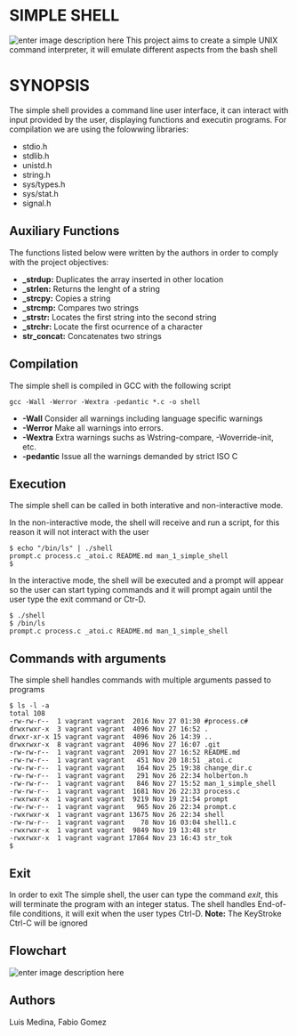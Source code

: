 # SIMPLE SHELL
![enter image description here](https://cdn.pixabay.com/photo/2013/07/13/13/41/bash-161382_960_720.png)
This project aims to create a simple UNIX command interpreter, it will emulate different aspects from the bash shell
# SYNOPSIS
The simple shell provides a command line user interface, it can interact with
input provided by the user, displaying functions and executin programs. For
compilation we are using the folowwing libraries:
 - stdio.h
 - stdlib.h
 - unistd.h
 - string.h
 - sys/types.h
 - sys/stat.h
 - signal.h

## Auxiliary Functions
The functions listed below were written by the authors in order to comply with
the project objectives:
 - **_strdup:** Duplicates the array inserted in other location
 - **_strlen:** Returns the lenght of a string
 - **_strcpy:** Copies a string
 - **_strcmp:** Compares two strings
 - **_strstr:** Locates the first string into the second string
 - **_strchr:** Locate the first ocurrence of a character
 - **str_concat:** Concatenates two strings

## Compilation
The simple shell is compiled in GCC with the following script
```
gcc -Wall -Werror -Wextra -pedantic *.c -o shell
```
 - **-Wall** Consider all warnings including language specific warnings
 - **-Werror** Make all warnings into errors.
 - **-Wextra** Extra warnings suchs as Wstring-compare, -Woverride-init, etc.
 - **-pedantic** Issue all the warnings demanded by strict ISO C

## Execution
The simple shell can be called in both interative and non-interactive mode.

In the non-interactive mode, the shell will receive and run a script, for
this reason it will not interact with the user
```
$ echo "/bin/ls" | ./shell
prompt.c process.c _atoi.c README.md man_1_simple_shell
$
```

In the interactive mode, the shell will be executed and a prompt will appear
so the user can start typing commands and it will prompt again until the user
type the exit command or Ctr-D.
```
$ ./shell
$ /bin/ls
prompt.c process.c _atoi.c README.md man_1_simple_shell
```

## Commands with arguments

The simple shell handles commands with multiple arguments passed to programs
```
$ ls -l -a
total 108
-rw-rw-r--  1 vagrant vagrant  2016 Nov 27 01:30 #process.c#
drwxrwxr-x  3 vagrant vagrant  4096 Nov 27 16:52 .
drwxr-xr-x 15 vagrant vagrant  4096 Nov 26 14:39 ..
drwxrwxr-x  8 vagrant vagrant  4096 Nov 27 16:07 .git
-rw-rw-r--  1 vagrant vagrant  2091 Nov 27 16:52 README.md
-rw-rw-r--  1 vagrant vagrant   451 Nov 20 18:51 _atoi.c
-rw-rw-r--  1 vagrant vagrant   164 Nov 25 19:38 change_dir.c
-rw-rw-r--  1 vagrant vagrant   291 Nov 26 22:34 holberton.h
-rw-rw-r--  1 vagrant vagrant   846 Nov 27 15:52 man_1_simple_shell
-rw-rw-r--  1 vagrant vagrant  1681 Nov 26 22:33 process.c
-rwxrwxr-x  1 vagrant vagrant  9219 Nov 19 21:54 prompt
-rw-rw-r--  1 vagrant vagrant   965 Nov 26 22:34 prompt.c
-rwxrwxr-x  1 vagrant vagrant 13675 Nov 26 22:34 shell
-rw-rw-r--  1 vagrant vagrant    78 Nov 16 03:04 shell1.c
-rwxrwxr-x  1 vagrant vagrant  9849 Nov 19 13:48 str
-rwxrwxr-x  1 vagrant vagrant 17864 Nov 23 16:43 str_tok
$
```
## Exit
In order to exit The simple shell, the user can type the command *exit*, this
will terminate the program with an integer status. The shell handles End-of-file
conditions, it will exit when the user types Ctrl-D.
**Note:** The KeyStroke Ctrl-C will be ignored

## Flowchart
![enter image description here](https://i.ibb.co/nmSnyCR/Untitled-Diagram.jpg)

## Authors
Luis Medina, Fabio Gomez
